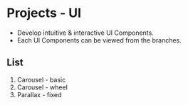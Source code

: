 # Projects - UI
- Develop intuitive & interactive UI Components.
- Each UI Components can be viewed from the branches.

## List
1. Carousel - basic
2. Carousel - wheel
3. Parallax - fixed
